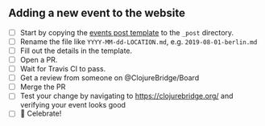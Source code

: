 <!-- Ticket title: New ClojureBridge workshop on {DATE} in {CITY} -->

## Adding a new event to the website

* [ ] Start by copying the [events post template](./github/post_template.md) to the `_post` directory.
* [ ] Rename the file like `YYYY-MM-dd-LOCATION.md`, e.g. `2019-08-01-berlin.md`
* [ ] Fill out the details in the template.
* [ ] Open a PR.
* [ ] Wait for Travis CI to pass.
* [ ] Get a review from someone on @ClojureBridge/Board
* [ ] Merge the PR
* [ ] Test your change by navigating to https://clojurebridge.org/ and verifying your event looks good
* [ ] :tada: Celebrate!
